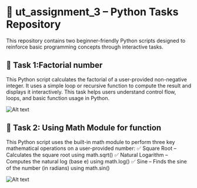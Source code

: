 # 🐍 ut_assignment_3 – Python Tasks Repository

This repository contains two beginner-friendly Python scripts designed to reinforce basic programming concepts through interactive tasks.


## 📘 Task 1:Factorial number
This Python script calculates the factorial of a user-provided non-negative integer. It uses a simple loop or recursive function to compute the result and displays it interactively. This task helps users understand control flow, loops, and basic function usage in Python.

![Alt text](images/your-image.png)


## 📘 Task 2: Using Math Module for function

This Python script uses the built-in math module to perform three key mathematical operations on a user-provided number:
✅ Square Root – Calculates the square root using math.sqrt()
✅ Natural Logarithm – Computes the natural log (base e) using math.log()
✅ Sine – Finds the sine of the number (in radians) using math.sin()

![Alt text](images/your-image.png)
